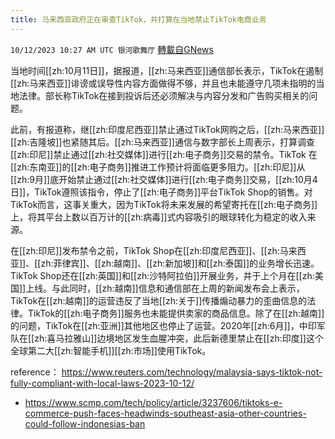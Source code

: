 ```yaml
---
title: 马来西亚政府正在审查TikTok，并打算在当地禁止TikTok电商业务
---
```

`10/12/2023 10:27 AM UTC 银河歌舞厅` [轉載自GNews](https://gnews.org/articles/1823667)

当地时间[[zh:10月11日]]，据报道，[[zh:马来西亚]]通信部长表示，TikTok在遏制[[zh:马来西亚]]诽谤或误导性内容方面做得不够，并且也未能遵守几项未指明的当地法律。部长称TikTok在接到投诉后还必须解决与内容分发和广告购买相关的问题。

此前，有报道称，继[[zh:印度尼西亚]]禁止通过TikTok网购之后，[[zh:马来西亚]][[zh:吉隆坡]]也紧随其后。[[zh:马来西亚]]通信与数字部长上周表示，打算调查[[zh:印尼]]禁止通过[[zh:社交媒体]]进行[[zh:电子商务]]交易的禁令。TikTok 在[[zh:东南亚]]的[[zh:电子商务]]推进工作预计将面临更多阻力。[[zh:印尼]]从[[zh:9月]]底开始禁止通过[[zh:社交媒体]]进行[[zh:电子商务]]交易，[[zh:10月4日]]，TikTok遵照该指令，停止了[[zh:电子商务]]平台TikTok Shop的销售。对TikTok而言，这事关重大，因为TikTok将未来发展的希望寄托在[[zh:电子商务]]上，将其平台上数以百万计的[[zh:病毒]]式内容吸引的眼球转化为稳定的收入来源。

在[[zh:印尼]]发布禁令之前，TikTok Shop在[[zh:印度尼西亚]]、[[zh:马来西亚]]、[[zh:菲律宾]]、[[zh:越南]]、[[zh:新加坡]]和[[zh:泰国]]的业务增长迅速。TikTok Shop还在[[zh:英国]]和[[zh:沙特阿拉伯]]开展业务，并于上个月在[[zh:美国]]上线。与此同时，[[zh:越南]]信息和通信部在上周的新闻发布会上表示，TikTok在[[zh:越南]]的运营违反了当地[[zh:关于]]传播煽动暴力的歪曲信息的法律。TikTok的[[zh:电子商务]]服务也未能提供卖家的商品信息。除了在[[zh:越南]]的问题，TikTok在[[zh:亚洲]]其他地区也停止了运营。2020年[[zh:6月]]，中印军队在[[zh:喜马拉雅山]]边境地区发生血腥冲突，此后新德里禁止在[[zh:印度]]这个全球第二大[[zh:智能手机]][[zh:市场]]使用TikTok。


reference：
<https://www.reuters.com/technology/malaysia-says-tiktok-not-fully-compliant-with-local-laws-2023-10-12/>
* <https://www.scmp.com/tech/policy/article/3237606/tiktoks-e-commerce-push-faces-headwinds-southeast-asia-other-countries-could-follow-indonesias-ban>
